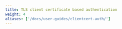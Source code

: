 ```yaml
---
title: TLS client certificate based authentication
weight: 4
aliases: ['/docs/user-guides/clientcert-auth/']
---
```

